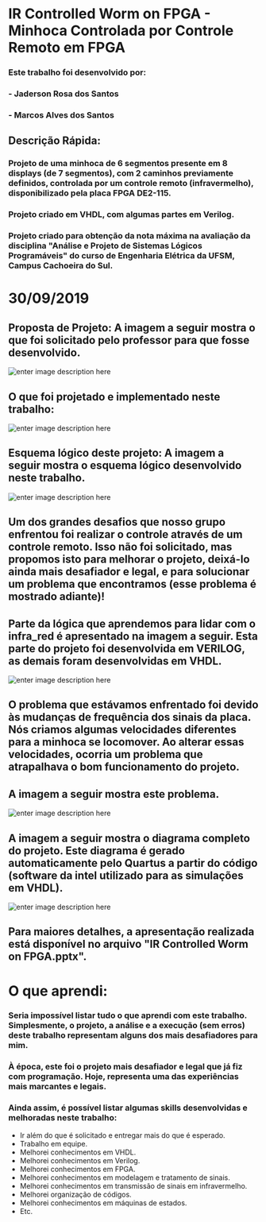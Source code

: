 # IR Controlled Worm on FPGA - Minhoca Controlada por Controle Remoto em FPGA 


### Este trabalho foi desenvolvido por:
### - Jaderson Rosa dos Santos 
### - Marcos Alves dos Santos 

## Descrição Rápida: 

### Projeto de uma minhoca de 6 segmentos presente em 8 displays (de 7 segmentos), com 2 caminhos previamente definidos, controlada por um controle remoto (infravermelho), disponibilizado pela placa FPGA DE2-115. 

### Projeto criado em VHDL, com algumas partes em Verilog. 

### Projeto criado para obtenção da nota máxima na avaliação da disciplina "Análise e Projeto de Sistemas Lógicos Programáveis" do curso de Engenharia Elétrica da UFSM, Campus Cachoeira do Sul. 

# 30/09/2019



## Proposta de Projeto: A imagem a seguir mostra o que foi solicitado pelo professor para que fosse desenvolvido. 

![enter image description here](https://github.com/mrcsantos1/IR-Controlled-Worm-on-FPGA/blob/master/proposta_solicitada.png?raw=true) 

## O que foi projetado e implementado neste trabalho: 

![enter image description here](https://github.com/mrcsantos1/IR-Controlled-Worm-on-FPGA/blob/master/proposta_desenvolvida.png?raw=true) 

## Esquema lógico deste projeto: A imagem a seguir mostra o esquema lógico desenvolvido neste trabalho. 

![enter image description here](https://github.com/mrcsantos1/IR-Controlled-Worm-on-FPGA/blob/master/logica_projeto.jpg?raw=true)

## Um dos grandes desafios que nosso grupo enfrentou foi realizar o controle através de um controle remoto. Isso não foi solicitado, mas propomos isto para melhorar o projeto, deixá-lo ainda mais desafiador e legal, e para solucionar um problema que encontramos (esse problema é mostrado adiante)! 

## Parte da lógica que aprendemos para lidar com o infra_red é apresentado na imagem a seguir. Esta parte do projeto foi desenvolvida em VERILOG, as demais foram desenvolvidas em VHDL. 

![enter image description here](https://github.com/mrcsantos1/IR-Controlled-Worm-on-FPGA/blob/master/infra_red.png?raw=true)


## O problema que estávamos enfrentado foi devido às mudanças de frequência dos sinais da placa. Nós criamos algumas velocidades diferentes para a minhoca se locomover. Ao alterar essas velocidades, ocorria um problema que atrapalhava o bom funcionamento do projeto. 

## A imagem a seguir mostra este problema. 


![enter image description here](https://github.com/mrcsantos1/IR-Controlled-Worm-on-FPGA/blob/master/problema_enfrentado.png?raw=true)


## A imagem a seguir mostra o diagrama completo do projeto. Este diagrama é gerado automaticamente pelo Quartus a partir do código (software da intel utilizado para as simulações em VHDL). 

![enter image description here](https://github.com/mrcsantos1/IR-Controlled-Worm-on-FPGA/blob/master/circuito_completo.png?raw=true)


## Para maiores detalhes, a apresentação realizada está disponível no arquivo "IR Controlled Worm on FPGA.pptx". 

# O que aprendi: 

### Seria impossível listar tudo o que aprendi com este trabalho. Simplesmente, o projeto, a análise e a execução (sem erros) deste trabalho representam alguns dos mais desafiadores para mim. 

### À época, este foi o projeto mais desafiador e legal que já fiz com programação. Hoje, representa uma das experiências mais marcantes e legais. 

### Ainda assim, é possível listar algumas skills desenvolvidas e melhoradas neste trabalho: 

- Ir além do que é solicitado e entregar mais do que é esperado. 
- Trabalho em equipe. 
- Melhorei conhecimentos em VHDL. 
- Melhorei conhecimentos em Verilog. 
- Melhorei conhecimentos em FPGA. 
- Melhorei conhecimentos em modelagem e tratamento de sinais. 
- Melhorei conhecimentos em transmissão de sinais em infravermelho. 
- Melhorei organização de códigos. 
- Melhorei conhecimentos em máquinas de estados. 
- Etc. 

